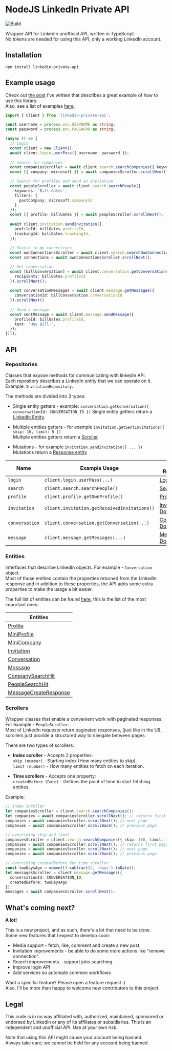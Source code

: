 # NodeJS LinkedIn Private API
![Build](https://github.com/eilonmore/linkedin-private-api/workflows/Build/badge.svg?branch=master)

Wrapper API for LinkedIn unofficial API, written in TypeScript.  
No tokens are needed for using this API, only a working LinkedIn account.

## Installation

```
npm install linkedin-private-api
```

## Example usage
Check out [the post](https://codeburst.io/how-i-nailed-a-job-with-this-nodejs-linkedin-bot-6fcada2afbe1) I've written that describes a great example of how to use this library.  
Also, see a list of examples [here](https://github.com/eilonmore/linkedin-private-api/tree/master/examples).
```typescript
import { Client } from 'linkedin-private-api';

const username = process.env.USERNAME as string;
const password = process.env.PASSWORD as string;

(async () => {
  // Login
  const client = new Client();
  await client.login.userPass({ username, password });
  
  // search for companies
  const companiesScroller = await client.search.searchCompanies({ keywords: 'Microsoft' });
  const [{ company: microsoft }] = await companiesScroller.scrollNext();

  // Search for profiles and send an invitation
  const peopleScroller = await client.search.searchPeople({
    keywords: 'Bill Gates',
    filters: {
      pastCompany: microsoft.companyId
    }
  });
  const [{ profile: billGates }] = await peopleScroller.scrollNext();
  
  await client.invitation.sendInvitation({
    profileId: billGates.profileId,
    trackingId: billGates.trackingId,
  });
  
  // Search in my connections
  const ownConnectionsScroller = await client.search.searchOwnConnections({ keywords: 'Bill Gates', limit: 1 });
  const connections = await ownConnectionsScroller.scrollNext();

  // Get conversation
  const [billConversation] = await client.conversation.getConversations({
    recipients: billGates.profileId
  }).scrollNext();
 
  const conversationMessages = await client.message.getMessages({
    conversationId: billConversation.conversationId
  }).scrollNext()
 
  // Send a message
  const sentMessage = await client.message.sendMessage({
    profileId: billGates.profileId,
    text: 'Hey Bill!',
  });
})();
```

## API
### Repositories

Classes that expose methods for communicating with linkedin API.  
Each repository describes a LinkedIn entity that we can operate on it. Example: ``InvitationRepository``.  

The methods are divided into 3 types:  
* Single entity getters - example: ``conversation.getConversation({ conversationId: CONVERSATION_ID })`` 
Single entity getters return a [LinkedIn Entity](#entities).  

* Multiple entities getters - for example ``invitation.getSentInvitations({ skip: 10, limit: 5 })``  
Multiple entities getters return a [Scroller](#scrollers).  

* Mutations - for example ``invitation.sendInvitation({ ... })``  
Mutations return a [Response entity](#entities)

|Name|Example Usage|Docs Reference|
|-|-|-|
|`login`|`client.login.userPass(...)`|[Login Docs](https://github.com/eilonmore/linkedin-private-api/blob/master/docs/classes/_src_core_login_.login.md)|
|`search`|`client.search.searchPeople()`|[Search Docs](https://github.com/eilonmore/linkedin-private-api/blob/master/docs/classes/_src_repositories_search_repository_.searchrepository.md)|
|`profile`|`client.profile.getOwnProfile()`|[Profile Docs](https://github.com/eilonmore/linkedin-private-api/blob/master/docs/classes/_src_repositories_profile_repository_.profilerepository.md)|
|`invitation`|`client.invitation.getReceivedInvitations()`|[Invitation Docs](https://github.com/eilonmore/linkedin-private-api/blob/master/docs/classes/_src_repositories_invitation_repository_.invitationrepository.md)|
|`conversation`|`client.conversation.getConversation(...)`|[Conversation Docs](https://github.com/eilonmore/linkedin-private-api/blob/master/docs/classes/_src_repositories_conversation_repository_.conversationrepository.md)|
|`message`|`client.message.getMessages(...)`|[Message Docs](https://github.com/eilonmore/linkedin-private-api/blob/master/docs/classes/_src_repositories_message_repository_.messagerepository.md)|


### Entities 
Interfaces that describe LinkedIn objects. For example - ``Conversation`` object.  
Most of those entities contain the properties returned from the LinkedIn response and in addition to these properties, the API adds some extra properties to make the usage a bit easier.

The full list of entities can be found [here](https://github.com/eilonmore/linkedin-private-api/blob/master/docs/modules/_src_entities_index_.md#attributetext), this is the list of the most important ones:

|Entities|
|-|
|[Profile](https://github.com/eilonmore/linkedin-private-api/blob/master/docs/interfaces/_src_entities_profile_entity_.profile.md)|
|[MiniProfile](https://github.com/eilonmore/linkedin-private-api/blob/master/docs/interfaces/_src_entities_mini_profile_entity_.miniprofile.md)|
|[MiniCompany](https://github.com/eilonmore/linkedin-private-api/blob/conversation-id/docs/interfaces/_src_entities_mini_company_entity_.minicompany.md)|
|[Invitation](https://github.com/eilonmore/linkedin-private-api/blob/master/docs/interfaces/_src_entities_invitation_entity_.invitation.md)|
|[Conversation](https://github.com/eilonmore/linkedin-private-api/blob/master/docs/interfaces/_src_entities_conversation_entity_.conversation.md)|
|[Message](https://github.com/eilonmore/linkedin-private-api/blob/master/docs/interfaces/_src_entities_message_event_entity_.messageevent.md)|
|[CompanySearchHit](https://github.com/eilonmore/linkedin-private-api/blob/master/docs/interfaces/_src_entities_company_search_hit_entity_.companysearchhit.md)|
|[PeopleSearchHit](https://github.com/eilonmore/linkedin-private-api/blob/master/docs/interfaces/_src_entities_people_search_hit_entity_.peoplesearchhit.md)|
|[MessageCreateResponse](https://github.com/eilonmore/linkedin-private-api/blob/master/docs/interfaces/_src_entities_message_create_response_entity_.messageeventcreateresponse.md)|


### Scrollers
Wrapper classes that enable a convenient work with paginated responses. For example - ``PeopleScroller``.  
Most of LinkedIn requests return paginated responses, (just like in the UI), scrollers just provide a structured way to navigate between pages.  

There are two types of scrollers:  
* **Index scroller** - Accepts 2 properties:  
``skip (number)`` - Starting index (How many entities to skip).  
``limit (number)`` - How many entities to fetch on each iteration.

* **Time scrollers** - Accepts one property:  
``createdBefore (Date)`` - Defines the point of time to start fetching entities.


Example:
```typescript
// index scroller
let companiesScroller = client.search.searchCompanies(); 
let companies = await companiesScroller.scrollNext(); // returns first page with 10 results
companies = await companiesScroller.scrollNext(); // next page
companies = await companiesScroller.scrollBack(); // previous page

// overriding skip and limit
companiesScroller = client.search.searchCompanies({ skip: 100, limit: 1 }); 
companies = await companiesScroller.scrollNext(); // returns first page with 1 results
companies = await companiesScroller.scrollNext(); // next page
companies = await companiesScroller.scrollBack(); // previous page

// overriding createdBefore for time scroller
const twoDaysAgo = moment().subtract(2, 'days').toDate();
let messagesScroller = client.message.getMessages({
  conversationId: CONVERSATION_ID,
  createdBefore: twoDaysAgo
});
messages = await companiesScroller.scrollNext();
```

## What's coming next?
**A lot!**

This is a new project, and as such, there's a lot that need to be done.  
Some new features that I expect to develop soon:
* Media support - fetch, like, comment and create a new post.
* Invitation improvements - be able to do some more actions like "remove connection".
* Search improvements - support jobs searching.
* Improve login API
* Add services so automate common workflows

Want a specific feature? Please open a feature request :)   
Also, i'll be more than happy to welcome new contributors to this project.


## Legal
This code is in no way affiliated with, authorized, maintained, sponsored or endorsed by Linkedin or any of its affiliates or subsidiaries. This is an independent and unofficial API. Use at your own risk.

Note that using this API might cause your account being banned.  
Always take care; we cannot be held for any account being banned.
